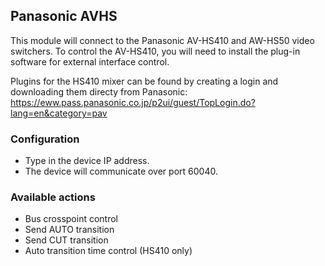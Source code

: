 ## Panasonic AVHS

This module will connect to the Panasonic AV-HS410 and AW-HS50 video switchers. To control the AV-HS410, you will need to install the plug-in software for external interface control.

Plugins for the HS410 mixer can be found by creating a login and downloading them directy from Panasonic: https://eww.pass.panasonic.co.jp/p2ui/guest/TopLogin.do?lang=en&category=pav

### Configuration
* Type in the device IP address.
* The device will communicate over port 60040.

### Available actions
* Bus crosspoint control
* Send AUTO transition
* Send CUT transition
* Auto transition time control (HS410 only)
